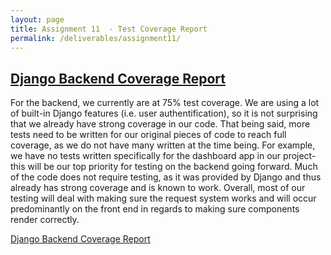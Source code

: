 ```yaml
---
layout: page
title: Assignment 11  - Test Coverage Report
permalink: /deliverables/assignment11/
---
```


<h2><a href="https://samlempp.github.io/ZIP-Code-Lookup/deliverables/coverage/backend/index.html">Django Backend Coverage Report</a></h2>

<p>For the backend, we currently are at 75% test coverage. We are using a lot of built-in Django features (i.e. user authentification), so it is not surprising that we already have strong coverage in our code. That being said, more tests need to be written for our original pieces of code to reach full coverage, as we do not have many written at the time being. For example, we have no tests written specifically for the dashboard app in our project- this will be our top priority for testing on the backend going forward. Much of the code does not require testing, as it was provided by Django and thus already has strong coverage and is known to work. Overall, most of our testing will deal with making sure the request system works and will occur predominantly on the front end in regards to making sure components render correctly.</p>

<a href="https://samlempp.github.io/ZIP-Code-Lookup/deliverables/coverage/frontend/coverage/icov-report/index.html">Django Backend Coverage Report</a>
